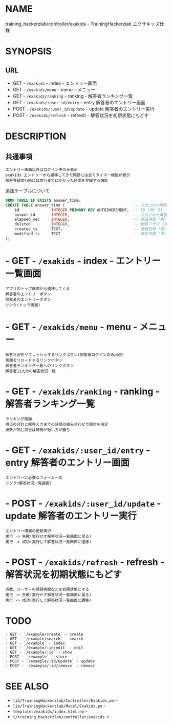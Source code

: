 # NAME

training_hackerzlab/controller/exakids - TrainingHackerzlab エクサキッズ仕様

# SYNOPSIS

## URL

- GET - `/exakids` - index - エントリー画面
- GET - `/exakids/menu` - menu - メニュー
- GET - `/exakids/ranking` - ranking - 解答者ランキング一覧
- GET - `/exakids/:user_id/entry` - entry 解答者のエントリー画面
- POST - `/exakids/:user_id/update` - update 解答者のエントリー実行
- POST - `/exakids/refresh` - refresh - 解答状況を初期状態にもどす

# DESCRIPTION

## 共通事項

```
エントリー画面以外はログイン中のみ表示
exakids エントリーから遷移してきた問題には全てタイマー機能が表示
解答登録実行時には実行までにかかった時間を登録する機能
```

追加テーブルについて

```sql
DROP TABLE IF EXISTS answer_time;
CREATE TABLE answer_time (                              -- 入力された時間
    id              INTEGER PRIMARY KEY AUTOINCREMENT,  -- ID (例: 5)
    answer_id       INTEGER,                            -- 入力された解答ID (例: 5)
    elapsed_sec     INTEGER,                            -- 経過時間 (例: 600) 秒で入力
    deleted         INTEGER,                            -- 削除フラグ (例: 0: 削除していない, 1: 削除済み)
    created_ts      TEXT,                               -- 登録日時 (例: '2016-01-08 12:24:12')
    modified_ts     TEXT                                -- 修正日時 (例: '2016-01-08 12:24:12')
);
```

# - GET - `/exakids` - index - エントリー一覧画面

```
アプリのトップ画面から遷移してくる
解答者のエントリーボタン
閲覧者のエントリーボタン
リンク(トップ画面)
```

# - GET - `/exakids/menu` - menu - メニュー

```
解答状況をリフレッシュするリンクボタン(閲覧者ログインのみ出現)
画面をリロードするリンクボタン
解答者ランキング一覧へのリンクボタン
解答者12人分の解答状況一覧
```

# - GET - `/exakids/ranking` - ranking - 解答者ランキング一覧

```
ランキング画面
得点の合計と解答入力までの時間の組み合わせで順位を決定
点数が同じ場合は時間が短い方が勝ち
```

# - GET - `/exakids/:user_id/entry` - entry 解答者のエントリー画面

```
エントリーに必要なフォーム一式
リンク(解答状況一覧画面)
```

# - POST - `/exakids/:user_id/update` - update 解答者のエントリー実行

```
エントリー情報の更新実行
実行 -> 失敗(実行せず解答状況一覧画面に戻る)
実行 -> 成功(実行して解答状況一覧画面に遷移)
```

# - POST - `/exakids/refresh` - refresh - 解答状況を初期状態にもどす

```
点数、ユーザーの登録情報などを初期状態にする
実行 -> 失敗(実行せず解答状況一覧画面に戻る)
実行 -> 成功(実行して解答状況一覧画面に遷移)
```

# TODO

```
- GET - `/example/create` - create
- GET - `/example/search` - search
- GET - `/example` - index
- GET - `/example/:id/edit` - edit
- GET - `/example/:id` - show
- POST - `/example` - store
- POST - `/example/:id/update` - update
- POST - `/example/:id/remove` - remove
```

# SEE ALSO

- `lib/TrainingHackerzlab/Controller/Exakids.pm` -
- `lib/TrainingHackerzlab/Model/Exakids.pm` -
- `templates/exakids/index.html.ep` -
- `t/training_hackerzlab/controller/exakids.t` -
